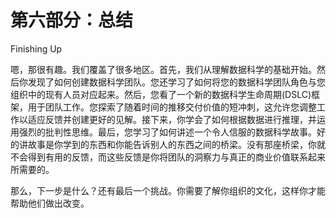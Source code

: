 # 第六部分：总结

<!-- ch25 -->

Finishing Up

嗯，那很有趣。我们覆盖了很多地区。首先，我们从理解数据科学的基础开始。然后你发现了如何创建数据科学团队。您还学习了如何将您的数据科学团队角色与您组织中的现有人员对应起来。然后，您看了一个新的数据科学生命周期(DSLC)框架，用于团队工作。您探索了随着时间的推移交付价值的短冲刺，这允许您调整工作以适应反馈并创建更好的见解。接下来，你学会了如何根据数据进行推理，并运用强烈的批判性思维。最后，您学习了如何讲述一个令人信服的数据科学故事。好的讲故事是你学到的东西和你能告诉别人的东西之间的桥梁。没有那座桥梁，你就不会得到有用的反馈，而这些反馈是你将团队的洞察力与真正的商业价值联系起来所需要的。

那么，下一步是什么？还有最后一个挑战。你需要了解你组织的文化，这样你才能帮助他们做出改变。